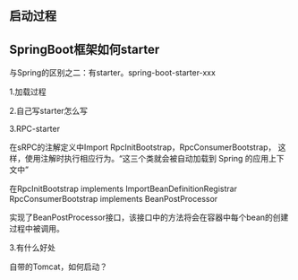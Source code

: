 ##  启动过程

##  SpringBoot框架如何starter

与Spring的区别之二：有starter。spring-boot-starter-xxx

1.加载过程

2.自己写starter怎么写

3.RPC-starter

在sRPC的注解定义中Import RpcInitBootstrap，RpcConsumerBootstrap，
这样，使用注解时执行相应行为。“这三个类就会被自动加载到 Spring 的应用上下文中”

在RpcInitBootstrap implements ImportBeanDefinitionRegistrar
RpcConsumerBootstrap implements BeanPostProcessor

实现了BeanPostProcessor接口，该接口中的方法将会在容器中每个bean的创建过程中被调用。

3.有什么好处



自带的Tomcat，如何启动？